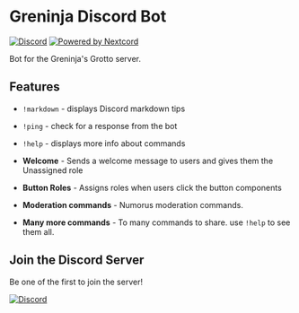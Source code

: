# Greninja Discord Bot

[![Discord](https://img.shields.io/discord/829558837609889804?color=7289DA&logo=discord&logoColor=white)](https://discord.gg/dm7gSAT68d "Greninja's Grotto Server")
[![Powered by Nextcord](https://custom-icon-badges.herokuapp.com/badge/-Powered%20by%20Nextcord-0d1620?logo=nextcord)](https://github.com/nextcord/nextcord "Powered by Nextcord Python API Wrapper")

Bot for the Greninja's Grotto server.

## Features

* `!markdown` - displays Discord markdown tips

* `!ping` - check for a response from the bot

* `!help` - displays more info about commands

* **Welcome** - Sends a welcome message to users and gives them the Unassigned role

* **Button Roles** - Assigns roles when users click the button components

* **Moderation commands** - Numorus moderation commands.

* **Many more commands** - To many commands to share. use `!help` to see them all.

## Join the Discord Server

Be one of the first to join the server!

[![Discord](https://img.shields.io/discord/829558837609889804?color=%23738BD7&label=&logo=discord&logoColor=white&style=for-the-badge)](https://discord.gg/dm7gSAT68d)
